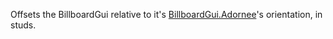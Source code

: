 Offsets the BillboardGui relative to it's [BillboardGui.Adornee](https://developer.roblox.com/api-reference/property/BillboardGui/Adornee)'s orientation, in studs.